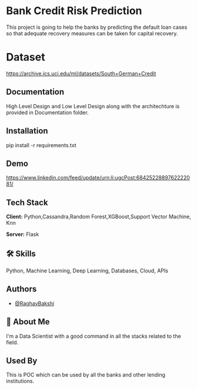 
# Bank Credit Risk Prediction

This project is going to help the banks by predicting the default loan cases so that adequate recovery measures can be taken for capital recovery.

# Dataset
https://archive.ics.uci.edu/ml/datasets/South+German+Credit



## Documentation

High Level Design and Low Level Design along with the architechture is provided in Documentation folder.


  
## Installation

pip install -r requirements.txt

    
## Demo

https://www.linkedin.com/feed/update/urn:li:ugcPost:6842522889762222081/

  
## Tech Stack

**Client:** Python,Cassandra,Random Forest,XGBoost,Support Vector Machine, Knn

**Server:** Flask

  
## 🛠 Skills
Python,
Machine Learning,
Deep Learning,
Databases,
Cloud,
APIs


  
## Authors

- [@RaghavBakshi](https://github.com/raghavbakshi/Bank-Credit-Risk)

  
## 🚀 About Me
I'm a Data Scientist with a good command in all the stacks related to the field.

  
## Used By

This is POC which can be used by all the banks and other lending institutions.

  